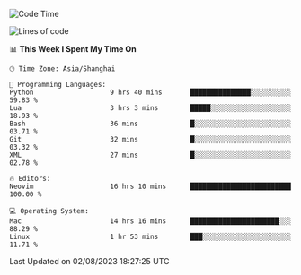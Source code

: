 <!--START_SECTION:waka-->
![Code Time](http://img.shields.io/badge/Code%20Time-1%2C475%20hrs%201%20min-blue)

![Lines of code](https://img.shields.io/badge/From%20Hello%20World%20I%27ve%20Written-272.2%20thousand%20lines%20of%20code-blue)

📊 **This Week I Spent My Time On** 

```text
🕑︎ Time Zone: Asia/Shanghai

💬 Programming Languages: 
Python                   9 hrs 40 mins       ███████████████░░░░░░░░░░   59.83 % 
Lua                      3 hrs 3 mins        █████░░░░░░░░░░░░░░░░░░░░   18.93 % 
Bash                     36 mins             █░░░░░░░░░░░░░░░░░░░░░░░░   03.71 % 
Git                      32 mins             █░░░░░░░░░░░░░░░░░░░░░░░░   03.32 % 
XML                      27 mins             █░░░░░░░░░░░░░░░░░░░░░░░░   02.78 % 

🔥 Editors: 
Neovim                   16 hrs 10 mins      █████████████████████████   100.00 % 

💻 Operating System: 
Mac                      14 hrs 16 mins      ██████████████████████░░░   88.29 % 
Linux                    1 hr 53 mins        ███░░░░░░░░░░░░░░░░░░░░░░   11.71 % 
```


 Last Updated on 02/08/2023 18:27:25 UTC
<!--END_SECTION:waka-->
